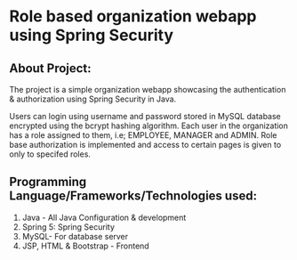 # Role based organization webapp using Spring Security

## About Project:
The project is a simple organization webapp showcasing the authentication & authorization using Spring Security in Java.

Users can login using username and password stored in MySQL database encrypted using the bcrypt hashing algorithm. Each user in the organization has a role assigned to them, i.e; EMPLOYEE, MANAGER and ADMIN. Role base authorization is implemented and access to certain pages is given to only to specifed roles.

## Programming Language/Frameworks/Technologies used:

1) Java - All Java Configuration & development
2) Spring 5: Spring Security
3) MySQL- For database server
4) JSP, HTML & Bootstrap - Frontend
